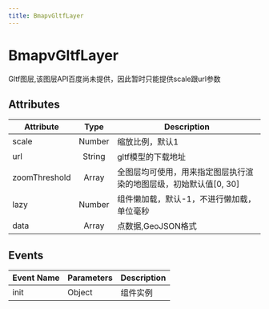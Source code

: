 ```yaml
---
title: BmapvGltfLayer
---
```


# BmapvGltfLayer
Gltf图层,该图层API百度尚未提供，因此暂时只能提供scale跟url参数


## Attributes

Attribute | Type | Description
---|:---:|---
scale | Number | 缩放比例，默认1
url | String | gltf模型的下载地址
zoomThreshold | Array | 全图层均可使用，用来指定图层执行渲染的地图层级，初始默认值[0, 30]
lazy | Number | 组件懒加载，默认-1，不进行懒加载，单位毫秒
data | Array  | 点数据,GeoJSON格式

## Events

Event Name | Parameters | Description
---|---|---|
init | Object | 组件实例
